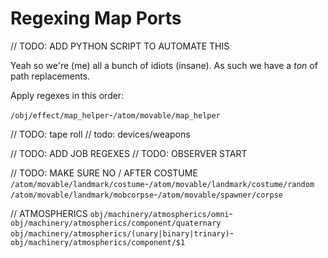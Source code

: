 # Regexing Map Ports

// TODO: ADD PYTHON SCRIPT TO AUTOMATE THIS

Yeah so we're (me) all a bunch of idiots (insane).
As such we have a *ton* of path replacements.

Apply regexes in this order:

`/obj/effect/map_helper`-`/atom/movable/map_helper`

// TODO: tape roll
// todo: devices/weapons

// TODO: ADD JOB REGEXES
// TODO: OBSERVER START

// TODO: MAKE SURE NO / AFTER COSTUME
`/atom/movable/landmark/costume`-`/atom/movable/landmark/costume/random`
`/atom/movable/landmark/mobcorpse`-`/atom/movable/spawner/corpse`

// ATMOSPHERICS
`obj/machinery/atmospherics/omni`-`obj/machinery/atmospherics/component/quaternary`
`obj/machinery/atmospherics/(unary|binary|trinary)`-`obj/machinery/atmospherics/component/$1`
